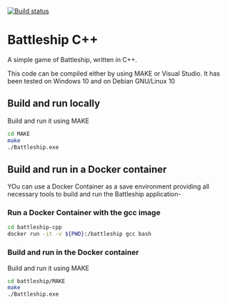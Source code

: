 [![Build status](https://psdstewards.visualstudio.com/PSD/_apis/build/status/proscrumdev.battleship-cpp-CI)](https://psdstewards.visualstudio.com/PSD/_build/latest?definitionId=18)

# Battleship C++
A simple game of Battleship, written in C++.

This code can be compiled either by using MAKE or Visual Studio. It has been tested on Windows 10 and on Debian GNU/Linux 10

## Build and run locally

Build and run it using MAKE
```bash
cd MAKE
make
./Battleship.exe
```

## Build and run in a Docker container

YOu can use a Docker Container as a save environment providing all necessary tools to build and run the Battleship application-

### Run a Docker Container with the gcc image

```bash
cd battleship-cpp
docker run -it -v ${PWD}:/battleship gcc bash
```

### Build and run in the Docker container

Build and run it using MAKE
```bash
cd battleship/MAKE
make
./Battleship.exe
```
